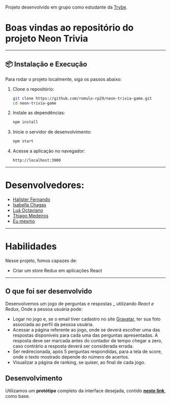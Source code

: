 ### 

Projeto desenvolvido em grupo como estudante da [Trybe](https://www.betrybe.com/).

# Boas vindas ao repositório do projeto Neon Trivia

---

## 📦 Instalação e Execução

Para rodar o projeto localmente, siga os passos abaixo:

1. Clone o repositório:
   ```bash
   git clone https://github.com/romulo-rp29/neon-trivia-game.git
   cd neon-trivia-game
   ```

2. Instale as dependências:
   ```bash
   npm install
   ```

3. Inicie o servidor de desenvolvimento:
   ```bash
   npm start
   ```

4. Acesse a aplicação no navegador:
   ```
   http://localhost:3000
   ```

---
# Desenvolvedores:
- [Halister Fernando](https://github.com/HalisterFernando)
- [Isabella Chagas](https://github.com/isabellamarc)
- [Luá Octaviano](https://github.com/luacomacento)
- [Thiago Medeiros](https://github.com/medeirosi1)
- [Eu mesmo](https://github.com/romulo-rp29)


---

# Habilidades

Nesse projeto, fomos capazes de:

  - Criar um store Redux em aplicações React

---

## O que foi ser desenvolvido

Desenvolvemos um jogo de perguntas e respostas _ utilizando _React e Redux_, Onde a pessoa usuária pode:

  - Logar no jogo e, se o email tiver cadastro no site [Gravatar](https://pt.gravatar.com/), ter sua foto associada ao perfil da pessoa usuária.
  - Acessar a página referente ao jogo, onde se deverá escolher uma das respostas disponíveis para cada uma das perguntas apresentadas. A resposta deve ser marcada antes do contador de tempo chegar a zero, caso contrário a resposta deverá ser considerada errada.
  - Ser redirecionada, após 5 perguntas respondidas, para a tela de score, onde o texto mostrado depende do número de acertos.
  - Visualizar a página de ranking, se quiser, ao final de cada jogo.

## Desenvolvimento

Utilizamos um **protótipo** completo da interface desejada, contido [**neste link**](https://www.figma.com/file/9XUqIwKEFBfbZn5t8MMZJY/Trivia---project?node-id=0%3A1), como base.
